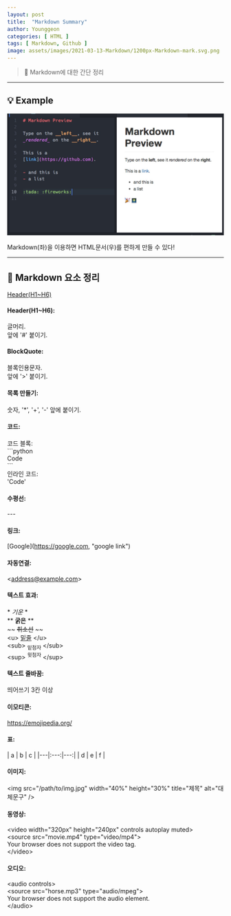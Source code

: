 ```yaml
---
layout: post
title:  "Markdown Summary"
author: Younggeon
categories: [ HTML ]
tags: [ Markdown, Github ]
image: assets/images/2021-03-13-Markdown/1200px-Markdown-mark.svg.png
---
```


> 👻 Markdown에 대한 간단 정리

---

## 💡 Example

<img src="/assets/images/2021-03-13-Markdown/Markdown_Example.jpg" title="markdown example" alt="markdown example" />

Markdown(좌)을 이용하면 HTML문서(우)를 편하게 만들 수 있다!

---

## 📌 Markdown 요소 정리

[Header(H1~H6)](#HeaderH1~H6)

#### Header(H1~H6):
글머리.   
앞에 '#' 붙이기.
#### BlockQuote:
블록인용문자.   
앞에 '>' 붙이기.
#### 목록 만들기:
숫자, '*', '+', '-' 앞에 붙이기.
#### 코드:
코드 블록:   
\`\`\`python   
Code   
\`\`\`   
인라인 코드:   
\'Code\'
#### 수평선:
\-\-\-
#### 링크:
\[Google\]\(https://google.com, "google link"\)
#### 자동연결:
\<address@example.com\>
#### 텍스트 효과:
\* *기운* \*   
\*\* **굵은** \*\*   
\~\~ ~~취소선~~ \~\~   
\<u\> <u>밑줄</u> \</u\>   
\<sub\> <sub>밑첨자</sub> \</sub\>   
\<sup\> <sup>윗첨자</sup> \</sup\>   
#### 텍스트 줄바꿈:
띄어쓰기 3칸 이상
#### 이모티콘:
https://emojipedia.org/
#### 표:
\| a \| b \| c \|
\|\---\|\:\---\:\|\---\:\|
\| d \| e \| f \|
#### 이미지:
\<img src="/path/to/img.jpg" width="40%" height="30%" title="제목" alt="대체문구" /\>
#### 동영상:
\<video width="320px" height="240px" controls autoplay muted\>   
  \<source src="movie.mp4" type="video/mp4"\>   
Your browser does not support the video tag.   
\</video\>   
#### 오디오:
\<audio controls\>   
  \<source src="horse.mp3" type="audio/mpeg"\>   
Your browser does not support the audio element.   
\</audio\>
